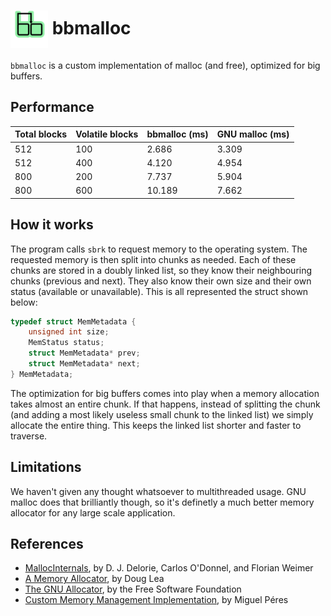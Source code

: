 <h1><img align="center" height="60" src="assets/logo.png"> bbmalloc</h1>

`bbmalloc` is a custom implementation of malloc (and free), optimized for big buffers.

## Performance

| Total blocks | Volatile blocks | bbmalloc (ms) | GNU malloc (ms) |
|------------------|------------------------|---------------|-----------------|
| 512 | 100 | 2.686  | 3.309 |
| 512 | 400 | 4.120  | 4.954 |
| 800 | 200 | 7.737  | 5.904 |
| 800 | 600 | 10.189 | 7.662 |

## How it works

The program calls `sbrk` to request memory to the operating system. The requested memory is then split into chunks as needed. Each of these chunks are stored in a doubly linked list, so they know their neighbouring chunks (previous and next). They also know their own size and their own status (available or unavailable). This is all represented the struct shown below:

```c
typedef struct MemMetadata {
    unsigned int size;
    MemStatus status;
    struct MemMetadata* prev;
    struct MemMetadata* next;
} MemMetadata;
```

The optimization for big buffers comes into play when a memory allocation takes almost an entire chunk. If that happens, instead of splitting the chunk (and adding a most likely useless small chunk to the linked list) we simply allocate the entire thing. This keeps the linked list shorter and faster to traverse.

## Limitations

We haven't given any thought whatsoever to multithreaded usage. GNU malloc does that brilliantly though, so it's definetly a much better memory allocator for any large scale application.

## References

- [MallocInternals](https://sourceware.org/glibc/wiki/MallocInternals), by D. J. Delorie, Carlos O'Donnel, and Florian Weimer
- [A Memory Allocator](https://gee.cs.oswego.edu/dl/html/malloc.html), by Doug Lea
- [The GNU Allocator](https://www.gnu.org/software/libc/manual/html_node/The-GNU-Allocator.html), by the Free Software Foundation
- [Custom Memory Management Implementation](https://github.com/miguelperes/custom-malloc), by Miguel Péres
